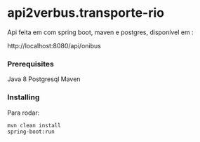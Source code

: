 # api2verbus.transporte-rio
Api feita em com spring boot, maven e postgres, disponível em :

http://localhost:8080/api/onibus

### Prerequisites

Java 8
Postgresql
Maven

### Installing

Para rodar:
```
mvn clean install
spring-boot:run
```

